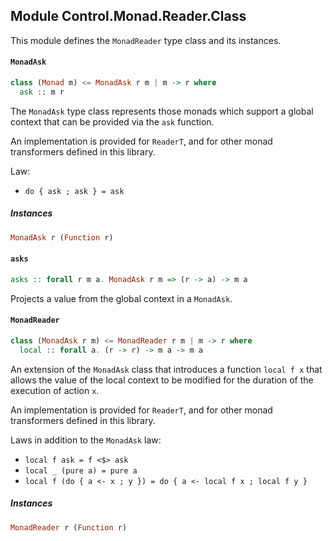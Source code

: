 ## Module Control.Monad.Reader.Class

This module defines the `MonadReader` type class and its instances.

#### `MonadAsk`

``` purescript
class (Monad m) <= MonadAsk r m | m -> r where
  ask :: m r
```

The `MonadAsk` type class represents those monads which support a global
context that can be provided via the `ask` function.

An implementation is provided for `ReaderT`, and for other monad
transformers defined in this library.

Law:

- `do { ask ; ask } = ask`

##### Instances
``` purescript
MonadAsk r (Function r)
```

#### `asks`

``` purescript
asks :: forall r m a. MonadAsk r m => (r -> a) -> m a
```

Projects a value from the global context in a `MonadAsk`.

#### `MonadReader`

``` purescript
class (MonadAsk r m) <= MonadReader r m | m -> r where
  local :: forall a. (r -> r) -> m a -> m a
```

An extension of the `MonadAsk` class that introduces a function `local f x`
that allows the value of the local context to be modified for the duration
of the execution of action `x`.

An implementation is provided for `ReaderT`, and for other monad
transformers defined in this library.

Laws in addition to the `MonadAsk` law:

- `local f ask = f <$> ask`
- `local _ (pure a) = pure a`
- `local f (do { a <- x ; y }) = do { a <- local f x ; local f y }`

##### Instances
``` purescript
MonadReader r (Function r)
```


